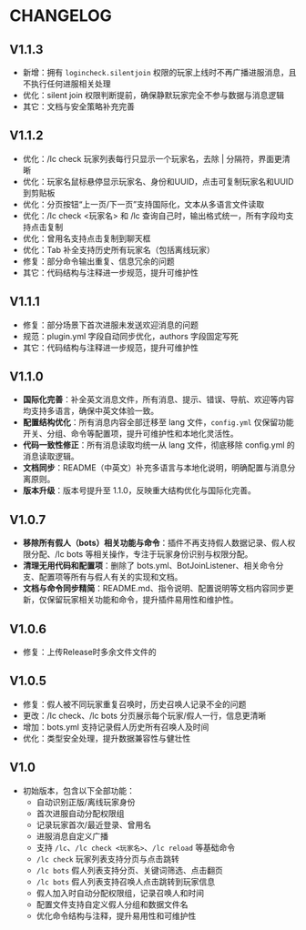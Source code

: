 # CHANGELOG

## V1.1.3
- 新增：拥有 `logincheck.silentjoin` 权限的玩家上线时不再广播进服消息，且不执行任何进服相关处理
- 优化：silent join 权限判断提前，确保静默玩家完全不参与数据与消息逻辑
- 其它：文档与安全策略补充完善

## V1.1.2
- 优化：/lc check 玩家列表每行只显示一个玩家名，去除 | 分隔符，界面更清晰
- 优化：玩家名鼠标悬停显示玩家名、身份和UUID，点击可复制玩家名和UUID到剪贴板
- 优化：分页按钮“上一页/下一页”支持国际化，文本从多语言文件读取
- 优化：/lc check <玩家名> 和 /lc 查询自己时，输出格式统一，所有字段均支持点击复制
- 优化：曾用名支持点击复制到聊天框
- 优化：Tab 补全支持历史所有玩家名（包括离线玩家）
- 修复：部分命令输出重复、信息冗余的问题
- 其它：代码结构与注释进一步规范，提升可维护性

## V1.1.1
- 修复：部分场景下首次进服未发送欢迎消息的问题
- 规范：plugin.yml 字段自动同步优化，authors 字段固定写死
- 其它：代码结构与注释进一步规范，提升可维护性

## V1.1.0
- **国际化完善**：补全英文消息文件，所有消息、提示、错误、导航、欢迎等内容均支持多语言，确保中英文体验一致。
- **配置结构优化**：所有消息内容全部迁移至 lang 文件，`config.yml` 仅保留功能开关、分组、命令等配置项，提升可维护性和本地化灵活性。
- **代码一致性修正**：所有消息读取均统一从 lang 文件，彻底移除 config.yml 的消息读取逻辑。
- **文档同步**：README（中英文）补充多语言与本地化说明，明确配置与消息分离原则。
- **版本升级**：版本号提升至 1.1.0，反映重大结构优化与国际化完善。

## V1.0.7
- **移除所有假人（bots）相关功能与命令**：插件不再支持假人数据记录、假人权限分配、/lc bots 等相关操作，专注于玩家身份识别与权限分配。
- **清理无用代码和配置项**：删除了 bots.yml、BotJoinListener、相关命令分支、配置项等所有与假人有关的实现和文档。
- **文档与命令同步精简**：README.md、指令说明、配置说明等文档内容同步更新，仅保留玩家相关功能和命令，提升插件易用性和维护性。

## V1.0.6
- 修复：上传Release时多余文件文件的

## V1.0.5
- 修复：假人被不同玩家重复召唤时，历史召唤人记录不全的问题
- 更改：/lc check、/lc bots 分页展示每个玩家/假人一行，信息更清晰
- 增加：bots.yml 支持记录假人历史所有召唤人及时间
- 优化：类型安全处理，提升数据兼容性与健壮性

## V1.0
- 初始版本，包含以下全部功能：
  - 自动识别正版/离线玩家身份
  - 首次进服自动分配权限组
  - 记录玩家首次/最近登录、曾用名
  - 进服消息自定义广播
  - 支持 `/lc`、`/lc check <玩家名>`、`/lc reload` 等基础命令
  - `/lc check` 玩家列表支持分页与点击跳转
  - `/lc bots` 假人列表支持分页、关键词筛选、点击翻页
  - `/lc bots` 假人列表支持召唤人点击跳转到玩家信息
  - 假人加入时自动分配权限组，记录召唤人和时间
  - 配置文件支持自定义假人分组和数据文件名
  - 优化命令结构与注释，提升易用性和可维护性
